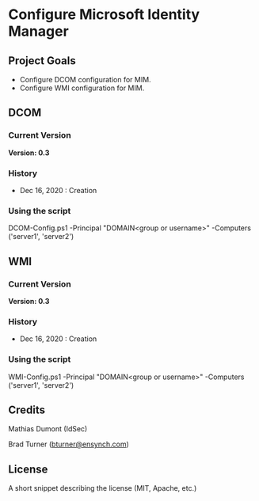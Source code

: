 # Configure Microsoft Identity Manager

## Project Goals

* Configure DCOM configuration for MIM.
* Configure WMI configuration for MIM.

## DCOM
### Current Version
**Version: 0.3**

### History
- Dec 16, 2020 : Creation

### Using the script
DCOM-Config.ps1 -Principal "DOMAIN\<group or username>" -Computers ('server1', 'server2')

## WMI
### Current Version
**Version: 0.3**

### History
- Dec 16, 2020 : Creation

### Using the script
WMI-Config.ps1 -Principal "DOMAIN\<group or username>" -Computers ('server1', 'server2')


## Credits

Mathias Dumont (IdSec)

Brad Turner (bturner@ensynch.com)

## License

A short snippet describing the license (MIT, Apache, etc.)
